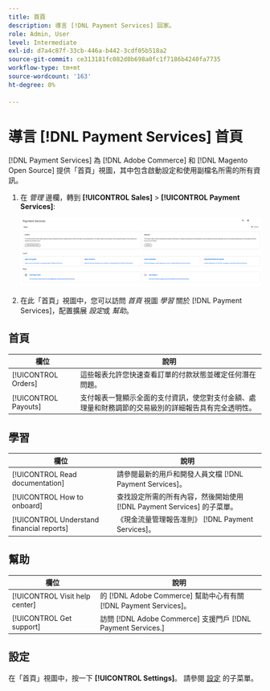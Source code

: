 ```yaml
---
title: 首頁
description: 導言 [!DNL Payment Services] 回家。
role: Admin, User
level: Intermediate
exl-id: d7a4c87f-33cb-446a-b442-3cdf05b518a2
source-git-commit: ce313181fc082d0b698a0fc1f7186b4240fa7735
workflow-type: tm+mt
source-wordcount: '163'
ht-degree: 0%

---
```


# 導言 [!DNL Payment Services] 首頁

[!DNL Payment Services] 為 [!DNL Adobe Commerce] 和 [!DNL Magento Open Source] 提供「首頁」視圖，其中包含啟動設定和使用副檔名所需的所有資訊。

1. 在 _管理_ 邊欄，轉到 **[!UICONTROL Sales]** > **[!UICONTROL Payment Services]**:

   ![首頁視圖](assets/home-view.png)

1. 在此「首頁」視圖中，您可以訪問 _首頁_ 視圖 _學習_ 關於 [!DNL Payment Services]，配置擴展 _設定_&#x200B;或 _幫助_。

## 首頁

| 欄位 | 說明 |
|---|---|
| [!UICONTROL Orders] | 這些報表允許您快速查看訂單的付款狀態並確定任何潛在問題。 |
| [!UICONTROL Payouts] | 支付報表一覽顯示全面的支付資訊，使您對支付金額、處理量和財務調節的交易級別的詳細報告具有完全透明性。 |

## 學習

| 欄位 | 說明 |
|---|---|
| [!UICONTROL Read documentation] | 請參閱最新的用戶和開發人員文檔 [!DNL Payment Services]。 |
| [!UICONTROL How to onboard] | 查找設定所需的所有內容，然後開始使用 [!DNL Payment Services] 的子菜單。 |
| [!UICONTROL Understand financial reports] | 《現金流量管理報告准則》 [!DNL Payment Services]。 |

## 幫助

| 欄位 | 說明 |
|---|---|
| [!UICONTROL Visit help center] | 的 [!DNL Adobe Commerce] 幫助中心有有關 [!DNL Payment Services]。 |
| [!UICONTROL Get support] | 訪問 [!DNL Adobe Commerce] 支援門戶 [!DNL Payment Services.] |

## 設定

在「首頁」視圖中，按一下 **[!UICONTROL Settings]**。 請參閱 [設定](settings.md) 的子菜單。
